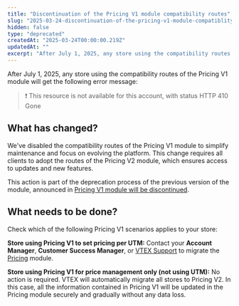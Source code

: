 ```yaml
---
title: "Discontinuation of the Pricing V1 module compatibility routes"
slug: "2025-03-24-discontinuation-of-the-pricing-v1-module-compatiblity-routes"
hidden: false
type: "deprecated"
createdAt: "2025-03-24T00:00:00.219Z"
updatedAt: ""
excerpt: "After July 1, 2025, any store using the compatibility routes of the Pricing V1 module will get the following error message: This resource is not available for this account, with status HTTP 410 Gone"
---
```


After July 1, 2025, any store using the compatibility routes of the Pricing V1 module will get the following error message:

>❗ This resource is not available for this account, with status HTTP 410 Gone

## What has changed?

We've disabled the compatibility routes of the Pricing V1 module to simplify maintenance and focus on evolving the platform. This change requires all clients to adopt the routes of the Pricing V2 module, which ensures access to updates and new features.

This action is part of the deprecation process of the previous version of the module, announced in [Pricing V1 module will be discontinued](https://help.vtex.com/en/announcements/deprecacao-pricing-v1--46YxKNOCLH2Ykw6a9uyxXB).

## What needs to be done?

Check which of the following Pricing V1 scenarios applies to your store:

**Store using Pricing V1 to set pricing per UTM:** Contact your **Account Manager**, **Customer Success Manager**, or [VTEX Support](https://help.vtex.com/en/support) to migrate the [Pricing](https://help.vtex.com/en/tracks/precos-101--6f8pwCns3PJHqMvQSugNfP) module.

**Store using Pricing V1 for price management only (not using UTM):** No action is required. VTEX will automatically migrate all stores to Pricing V2. In this case, all the information contained in Pricing V1 will be updated in the Pricing module securely and gradually without any data loss.
